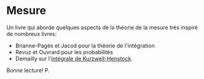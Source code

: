 # Mesure
Un livre qui aborde quelques aspects de la théorie de la mesure très inspiré de nombreux livres: 
* Brianne-Pagès et Jacod pour la théorie de l'intégration
* Revuz et Ouvrard pour les probabilités
* Demailly sur l'[intégrale de Kurzweil-Henstock](https://www-fourier.ujf-grenoble.fr/~demailly/manuscripts/henstock_light.pdf).

Bonne lecture!
P.
